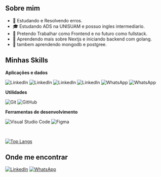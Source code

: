 

## Sobre mim

- 🤔 Estudando e Resolvendo erros.
- 🎓 Estudando ADS na UNISUAM e possuo ingles intermediario.
- 💼 Pretendo Trabalhar como Frontend e no futuro como fullstack.
- 🌱 Aprendendo mais sobre Nextjs e iniciando backend com golang.
- 🌱 tambem aprendendo mongodb e postgree.


## Minhas Skills

**Aplicações e dados**

<p align="left">
  <img src="https://img.shields.io/badge/JavaScript-F7DF1E?style=for-the-badge&logo=javascript&logoColor=black" alt="LinkedIn"/>
  <img src="https://img.shields.io/badge/TypeScript-007ACC?style=for-the-badge&logo=typescript&logoColor=white" alt="LinkedIn"/>
  <img src="https://img.shields.io/badge/Tailwind_CSS-38B2AC?style=for-the-badge&logo=tailwind-css&logoColor=white" alt="LinkedIn"/>
  <img src="https://img.shields.io/badge/next.js-000000?style=for-the-badge&logo=nextdotjs&logoColor=white" alt="LinkedIn"/>
  <img src="https://shields.io/badge/react-black?logo=react&style=for-the-badge" alt="WhatsApp"/>
  <img src="https://img.shields.io/badge/Amazon_AWS-232F3E?style=for-the-badge&logo=amazon-aws&logoColor=white" alt="WhatsApp"/>
</p>


**Utilidades**

![Git](https://img.shields.io/badge/-Git-333333?style=flat&logo=git)
![GitHub](https://img.shields.io/badge/-GitHub-333333?style=flat&logo=github)


**Ferramentas de desenvolvimento**

![Visual Studio Code](https://img.shields.io/badge/-Visual%20Studio%20Code-333333?style=flat&logo=visual-studio-code&logoColor=007ACC)
![Figma](https://img.shields.io/badge/-Figma-333333?style=flat&logo=figma&logoColor=007ACC)


<br/>

[![Top Langs](https://github-readme-stats.vercel.app/api/top-langs/?username=Miguelluisdev&hide=html&layout=compact&theme=dark)](https://github.com/anuraghazra/github-readme-stats)

## Onde me encontrar

<p align="left">
  <a href="https://www.linkedin.com/in/miguel-luis-8533022a0/" title="LinkedIn">
  <img src="https://img.shields.io/badge/Twitter-1DA1F2?style=for-the-badge&logo=twitter&logoColor=white" alt="LinkedIn"/></a>
  <a href="https://github.com/Miguelluisdev" title="Github">
  <img src="https://img.shields.io/badge/GitHub-100000?style=for-the-badge&logo=github&logoColor=white" alt="WhatsApp"/></a>
</p>
